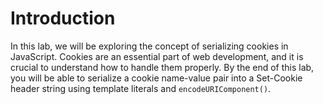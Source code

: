 # Introduction

In this lab, we will be exploring the concept of serializing cookies in JavaScript. Cookies are an essential part of web development, and it is crucial to understand how to handle them properly. By the end of this lab, you will be able to serialize a cookie name-value pair into a Set-Cookie header string using template literals and `encodeURIComponent()`.
